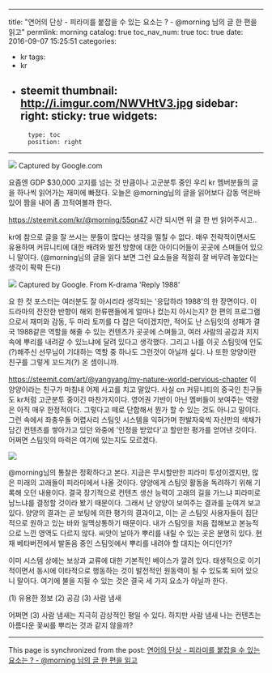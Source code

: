 
---
title: "연어의 단상 - 피라미를 붙잡을 수 있는 요소는 ? - @morning 님의 글 한 편을 읽고"
permlink: morning
catalog: true
toc_nav_num: true
toc: true
date: 2016-09-07 15:25:51
categories:
- kr
tags:
- kr
- steemit
thumbnail: http://i.imgur.com/NWVHtV3.jpg
sidebar:
    right:
        sticky: true
widgets:
    -
        type: toc
        position: right
---


![](http://i.imgur.com/NWVHtV3.jpg)
Captured by Google.com

요즘엔 GDP $30,000 고지를 넘는 것 만큼이나 고군분투 중인 우리 kr 멤버분들의 글을 하나씩 읽어가는 재미에 빠졌다. 오늘은 @morning님의 글을 읽어보다 감동 먹은바 있어 짬을 내어 좀 끄적여볼까 한다. 

https://steemit.com/kr/@morning/55qn47
시간 되시면 위 글 한 번 읽어주시고..

kr에 참으로 글을 잘 쓰시는 분들이 많다는 생각을 떨칠 수 없다. 매우 전략적이면서도 유용하며 커뮤니티에 대한 배려와 발전 방향에 대한 아이디어들이 곳곳에 스며들어 있으니 말이다.  (@morning님의 글을 읽다 보면 그런 요소들을 적절히 잘 버무려 놓았다는 생각이 팍팍 든다)

![](http://i.imgur.com/3cpJe2B.jpg)
Captured by Google. From K-drama 'Reply 1988'

요 한 컷 포스터는  여러분도 잘 아시리라 생각되는 '응답하라 1988'의 한 장면이다. 이 드라마의 잔잔한 반향이 해외 한류팬들에게 얼마나 컸는지 아시는지? 한 편의 프로그램으로서 재미와 감동, 두 마리 토끼를 다 잡은 덕이겠지만, 적어도 난 스팀잇의 성패가 결국 1988같은 역할을 해줄 수 있는 컨텐츠가 곳곳에 스며들고, 여러 사람의 공감과 지지 속에 뿌리를 내려갈 수 있느냐에 달려 있다고 생각했다. 그리고 나를 이곳 스팀잇에 인도(?)해주신 선무님이 기대하는 역할 중 하나도 그런것이 아닐까 싶다. 나 또한 양양이란 친구를 그렇게 꼬드겨(?) 온 셈이니까.

https://steemit.com/art/@yangyang/my-nature-world-pervious-chapter
이 양양이라는 친구가 마침내 어제 사고를 치고 말았다. 사실 cn 커뮤니티의 중국인 친구들도 kr처럼 고군분투 중이긴 마찬가지이다. 영어권 기반이 아닌 멤버들이 보여주는 역량은 아직 매우 한정적이다. 그렇다고 떼로 단합해서 뭔가 할 수 있는 것도 아니고 말이다. 그런 속에서 좌충우돌 어렵사리 스팀잇 시스템을 익혀가며 한발자욱씩 자신만의 색채가 담긴 컨텐츠를 쌓아가고 있던 와중에 '인정을 받았다'고 할만한 평가를 얻어낸 것이다. 어쩌면 스팀잇의 마력은 여기에 있는지도 모르겠다.


![](http://i.imgur.com/3MsGMNv.jpg)

@morning님의 통찰은 정확하다고 본다. 지금은 무시할만한 피라미 투성이겠지만, 많은 미래의 고래들이 피라미에서 나올 것이다. 양양에게 스팀잇 활동을 독려하기 위해 기록해 오던 내용이다. 결국 장기적으로 컨텐츠 생산 능력이 고래의 길을 가느냐 피라미로 남느냐를 결정할 것이라 봤기 때문이다. 그래서 난 양양이 보여주는 결과를 눈여겨 보고 있다. 양양의 결과는 곧 보팅에 의한 평가의 결과이고, 이는 곧 스팀잇 사용자들이 집단적으로 원하고 있는 바와 일맥상통하기 때문이다. 내가 스팀잇을 처음 접해보고 본능적으로 느낀 영역도 다르지 않다. 씨앗이 날아가 뿌리를 내릴 수 있는 곳은 분명히 있다. 현재 베타버전에서 발돋음 중인 스팀잇에서 뿌리를 내려야 할 대지는 어디인가?

이미 시스템 상에는 보상과 교류에 대한 기본적인 베이스가 깔려 있다. 태생적으로 이기적이면서 동시에 이타적으로 행동하는 것이 발전적인 원동력이 될 수 있도록 되어 있으니 말이다. 여기에 불을 지필 수 있는 것은 결국 세 가지 요소가 아닐까 한다.

(1) 유용한 정보
(2) 공감
(3) 사람 냄새

어쩌면 (3) 사람 냄새는 지극히 감상적인 평일 수 있다. 하지만 사람 냄새 나는 컨텐츠는 아름다운 꽃씨를 뿌리는 것과 같지 않을까?

- - -

This page is synchronized from the post: [연어의 단상 - 피라미를 붙잡을 수 있는 요소는 ? - @morning 님의 글 한 편을 읽고](https://steemit.com/@jack8831/morning)
